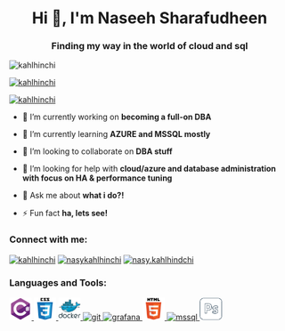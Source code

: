 <h1 align="center">Hi 👋, I'm Naseeh Sharafudheen</h1>
<h3 align="center">Finding my way in the world of cloud and sql</h3>

<p align="left"> <img src="https://komarev.com/ghpvc/?username=kahlhinchi&label=Profile%20views&color=0e75b6&style=flat" alt="kahlhinchi" /> </p>

<p align="left"> <a href="https://github.com/ryo-ma/github-profile-trophy"><img src="https://github-profile-trophy.vercel.app/?username=kahlhinchi" alt="kahlhinchi" /></a> </p>

<p align="left"> <a href="https://twitter.com/kahlhinchi" target="blank"><img src="https://img.shields.io/twitter/follow/kahlhinchi?logo=twitter&style=for-the-badge" alt="kahlhinchi" /></a> </p>

- 🔭 I’m currently working on **becoming a full-on DBA**

- 🌱 I’m currently learning **AZURE and MSSQL mostly**

- 👯 I’m looking to collaborate on **DBA stuff**

- 🤝 I’m looking for help with **cloud/azure and database administration with focus on HA & performance tuning**

- 💬 Ask me about **what i do?!**

- ⚡ Fun fact **ha, lets see!**

<h3 align="left">Connect with me:</h3>
<p align="left">
<a href="https://twitter.com/kahlhinchi" target="blank"><img align="center" src="https://cdn.jsdelivr.net/npm/simple-icons@3.0.1/icons/twitter.svg" alt="kahlhinchi" height="30" width="40" /></a>
<a href="https://linkedin.com/in/nasykahlhinchi" target="blank"><img align="center" src="https://cdn.jsdelivr.net/npm/simple-icons@3.0.1/icons/linkedin.svg" alt="nasykahlhinchi" height="30" width="40" /></a>
<a href="https://instagram.com/nasy.kahlhindchi" target="blank"><img align="center" src="https://cdn.jsdelivr.net/npm/simple-icons@3.0.1/icons/instagram.svg" alt="nasy.kahlhindchi" height="30" width="40" /></a>
</p>

<h3 align="left">Languages and Tools:</h3>
<p align="left"> <a href="https://www.w3schools.com/cs/" target="_blank"> <img src="https://raw.githubusercontent.com/devicons/devicon/master/icons/csharp/csharp-original.svg" alt="csharp" width="40" height="40"/> </a> <a href="https://www.w3schools.com/css/" target="_blank"> <img src="https://raw.githubusercontent.com/devicons/devicon/master/icons/css3/css3-original-wordmark.svg" alt="css3" width="40" height="40"/> </a> <a href="https://www.docker.com/" target="_blank"> <img src="https://raw.githubusercontent.com/devicons/devicon/master/icons/docker/docker-original-wordmark.svg" alt="docker" width="40" height="40"/> </a> <a href="https://git-scm.com/" target="_blank"> <img src="https://www.vectorlogo.zone/logos/git-scm/git-scm-icon.svg" alt="git" width="40" height="40"/> </a> <a href="https://grafana.com" target="_blank"> <img src="https://www.vectorlogo.zone/logos/grafana/grafana-icon.svg" alt="grafana" width="40" height="40"/> </a> <a href="https://www.w3.org/html/" target="_blank"> <img src="https://raw.githubusercontent.com/devicons/devicon/master/icons/html5/html5-original-wordmark.svg" alt="html5" width="40" height="40"/> </a> <a href="https://www.microsoft.com/en-us/sql-server" target="_blank"> <img src="https://cdn.worldvectorlogo.com/logos/microsoft-sql-server.svg" alt="mssql" width="40" height="40"/> </a> <a href="https://www.photoshop.com/en" target="_blank"> <img src="https://raw.githubusercontent.com/devicons/devicon/master/icons/photoshop/photoshop-line.svg" alt="photoshop" width="40" height="40"/> </a> </p>
<!--
<p><img align="left" src="https://github-readme-stats.vercel.app/api/top-langs?username=kahlhinchi&show_icons=true&locale=en&layout=compact" alt="kahlhinchi" /></p>-->
<!--
<p>&nbsp;<img align="center" src="https://github-readme-stats.vercel.app/api?username=kahlhinchi&show_icons=true&locale=en" alt="kahlhinchi" /></p> -->
<!--
<p><img align="center" src="https://github-readme-streak-stats.herokuapp.com/?user=kahlhinchi&" alt="kahlhinchi" /></p> -->
